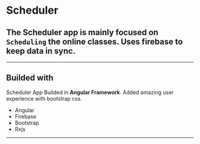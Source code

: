 # **Scheduler**

## **The Scheduler app is mainly focused on `Scheduling` the online classes. Uses firebase to keep data in sync.**

---

## Builded with

Scheduler App Builded in **Angular Framework**. Added amazing user experience with bootstrap css.

- Angular
- Firebase
- Bootstrap
- Rxjs

---
